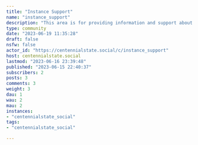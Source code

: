 ```yaml
---
title: "Instance Support" 
name: "instance_support"
description: "This area is for providing information and support about the instance/server itself. If you have any issues with this instance, please post here."
type: community
date: "2023-06-19 11:35:28"
draft: false
nsfw: false
actor_id: "https://centennialstate.social/c/instance_support"
host: centennialstate.social
lastmod: "2023-06-16 23:39:48"
published: "2023-06-15 22:40:37"
subscribers: 2
posts: 3
comments: 3
weight: 3
dau: 1
wau: 2
mau: 2
instances:
- "centennialstate_social"
tags: 
- "centennialstate_social"

---
```

